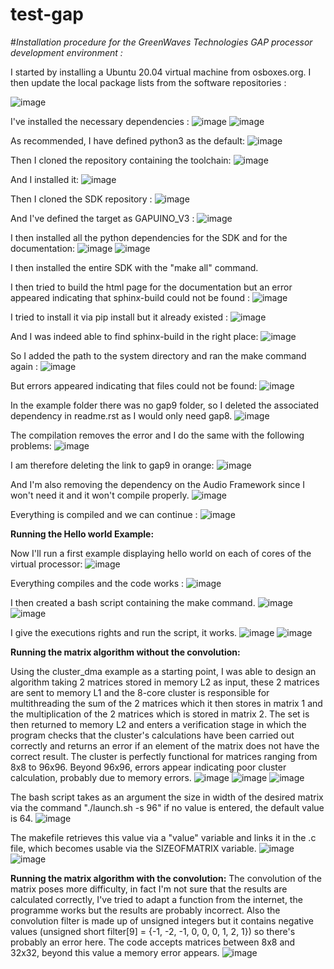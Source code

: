 # test-gap

#*Installation procedure for the GreenWaves Technologies GAP processor development environment :*

I started by installing a Ubuntu 20.04 virtual machine from osboxes.org. I then update the local package lists from the software repositories :

![image](https://github.com/Raphael-Soler/test-gap/assets/82362262/ec44818f-8cc7-46d5-83e9-f05878de3095)

I've installed the necessary dependencies :
 ![image](https://github.com/Raphael-Soler/test-gap/assets/82362262/573df705-5fdb-4e4c-9126-a5e89d127e18)
![image](https://github.com/Raphael-Soler/test-gap/assets/82362262/1d6a08ec-d494-4d57-9363-1a3dfda84f8b)


As recommended, I have defined python3 as the default: 
![image](https://github.com/Raphael-Soler/test-gap/assets/82362262/929896b8-6f31-42ef-bd53-ff176dbad0cf)

Then I cloned the repository containing the toolchain:
![image](https://github.com/Raphael-Soler/test-gap/assets/82362262/0232ebfc-82f8-48d8-bd88-2d26b00b489d)


And I installed it:
![image](https://github.com/Raphael-Soler/test-gap/assets/82362262/70b1e0f6-ee0c-4b00-bc38-4db622f3dff5)

 
Then I cloned the SDK repository :
![image](https://github.com/Raphael-Soler/test-gap/assets/82362262/16419685-d161-4fde-8a55-3b9ed0e87dff)



 
And I've defined the target as GAPUINO_V3 :
![image](https://github.com/Raphael-Soler/test-gap/assets/82362262/6e12d401-de19-4ae1-9663-5bb7da5423dd)

I then installed all the python dependencies for the SDK and for the documentation:
 ![image](https://github.com/Raphael-Soler/test-gap/assets/82362262/85b39393-028d-481a-982b-0c7bfa19c8b0)
![image](https://github.com/Raphael-Soler/test-gap/assets/82362262/e439c35f-edea-44de-8fba-9f4929bec8dc)

 
I then installed the entire SDK with the "make all" command.

I then tried to build the html page for the documentation but an error appeared indicating that sphinx-build could not be found :
![image](https://github.com/Raphael-Soler/test-gap/assets/82362262/fedb8134-8d6b-4ed6-a0e6-75be18870423)


I tried to install it via pip install but it already existed : 
![image](https://github.com/Raphael-Soler/test-gap/assets/82362262/5881466a-5975-4b69-801a-3c624fdf54e1)

And I was indeed able to find sphinx-build in the right place: 
![image](https://github.com/Raphael-Soler/test-gap/assets/82362262/cf599866-4a9f-48b1-b58a-27e3c333294e)

So I added the path to the system directory and ran the make command again :
![image](https://github.com/Raphael-Soler/test-gap/assets/82362262/b45d6878-e209-426f-a065-69a9845ad8dc)

But errors appeared indicating that files could not be found: 
![image](https://github.com/Raphael-Soler/test-gap/assets/82362262/270f284d-a0f7-404e-b42f-82bf81aa37e6)

In the example folder there was no gap9 folder, so I deleted the associated dependency in readme.rst as I would only need gap8.
![image](https://github.com/Raphael-Soler/test-gap/assets/82362262/8fcc63b0-73b4-40a1-b069-6c3f4cd46276)

The compilation removes the error and I do the same with the following problems: 
![image](https://github.com/Raphael-Soler/test-gap/assets/82362262/577d24cc-b91b-4c9d-ab26-4ea59611a4b6)

I am therefore deleting the link to gap9 in orange: 
![image](https://github.com/Raphael-Soler/test-gap/assets/82362262/f0a1c927-1e8a-4a5c-a657-26fbeeeb629c)

And I'm also removing the dependency on the Audio Framework since I won't need it and it won't compile properly.
![image](https://github.com/Raphael-Soler/test-gap/assets/82362262/172f196d-f44a-4e1b-b603-6a55d5309252)

Everything is compiled and we can continue :
 ![image](https://github.com/Raphael-Soler/test-gap/assets/82362262/971b07ee-66e4-44d2-afe8-0de8a0532f4f)




**Running the Hello world Example:**

Now I'll run a first example displaying hello world on each of cores of the virtual processor:
![image](https://github.com/Raphael-Soler/test-gap/assets/82362262/a6b1af00-f334-419d-9f2f-7930c28af040)

Everything compiles and the code works :
![image](https://github.com/Raphael-Soler/test-gap/assets/82362262/3496020c-0b84-4cc7-a72b-fc49b94a3065)


I then created a bash script containing the make command. 
![image](https://github.com/Raphael-Soler/test-gap/assets/82362262/045fde55-0b15-4b6e-b722-047938720f33)
![image](https://github.com/Raphael-Soler/test-gap/assets/82362262/435b33ff-5bce-4776-a592-e230e6522a81)


I give the executions rights and run the script, it works.
![image](https://github.com/Raphael-Soler/test-gap/assets/82362262/a4037478-d2a9-4634-8d0a-b23f2bc4cf49)
![image](https://github.com/Raphael-Soler/test-gap/assets/82362262/48ed47df-2ace-4b57-90d4-bcef5f54742b)

 



**Running the matrix algorithm without the convolution:**

Using the cluster_dma example as a starting point, I was able to design an algorithm taking 2 matrices stored in memory L2 as input, these 2 matrices are sent to memory L1 and the 8-core cluster is responsible for multithreading the sum of the 2 matrices which it then stores in matrix 1 and the multiplication of the 2 matrices which is stored in matrix 2. The set is then returned to memory L2 and enters a verification stage in which the program checks that the cluster's calculations have been carried out correctly and returns an error if an element of the matrix does not have the correct result. The cluster is perfectly functional for matrices ranging from 8x8 to 96x96. Beyond 96x96, errors appear indicating poor cluster calculation, probably due to memory errors.
![image](https://github.com/Raphael-Soler/test-gap/assets/82362262/c182cf7c-279c-4f88-9f1c-cd113929930b)
![image](https://github.com/Raphael-Soler/test-gap/assets/82362262/4a409403-3c84-4392-8e25-6ed161dd40ba)
![image](https://github.com/Raphael-Soler/test-gap/assets/82362262/8dcada4c-7321-41d9-a135-ffdd77556121)

The bash script takes as an argument the size in width of the desired matrix via the command "./launch.sh -s 96" if no value is entered, the default value is 64.
![image](https://github.com/Raphael-Soler/test-gap/assets/82362262/3bf3fb00-82ac-4a1a-8aea-c52ecfc8a9ac)

The makefile retrieves this value via a "value" variable and links it in the .c file, which becomes usable via the SIZEOFMATRIX variable.
![image](https://github.com/Raphael-Soler/test-gap/assets/82362262/91bf00b9-4dc5-484d-ade7-4bf3e853d7c0)
![image](https://github.com/Raphael-Soler/test-gap/assets/82362262/244e5d8f-b670-4256-a9e1-13b5558a7584)



**Running the matrix algorithm with the convolution:**
The convolution of the matrix poses more difficulty, in fact I'm not sure that the results are calculated correctly, I've tried to adapt a function from the internet, the programme works but the results are probably incorrect. Also the convolution filter is made up of unsigned integers but it contains negative values (unsigned short filter[9] = {-1, -2, -1, 0, 0, 0, 1, 2, 1}) so there's probably an error here. The code accepts matrices between 8x8 and 32x32, beyond this value a memory error appears.
![image](https://github.com/Raphael-Soler/test-gap/assets/82362262/8e44f270-c16a-47d0-8ff5-dff14ad46b60)

 

